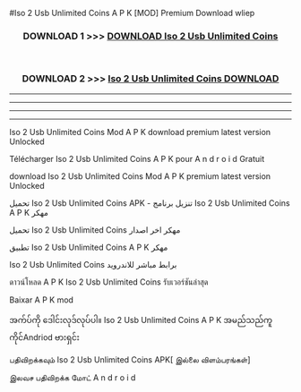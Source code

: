 #Iso 2 Usb  Unlimited Coins A P K [MOD] Premium Download wliep



<div align="center">

<h3>DOWNLOAD 1 >>> <a href="https://teeasianyam.web.app?sq=Iso 2 Usb  Unlimited Coins">DOWNLOAD Iso 2 Usb  Unlimited Coins </a></h3><br>

<h3>DOWNLOAD 2 >>> <a href="https://teeasianyam.web.app?sq=Iso 2 Usb  Unlimited Coins ">Iso 2 Usb  Unlimited Coins  DOWNLOAD </a></h3>

</div>


----------------------------------------------------------

----------------------------------------------------------

----------------------------------------------------------

----------------------------------------------------------


Iso 2 Usb  Unlimited Coins  Mod A P K download premium latest version Unlocked

Télécharger Iso 2 Usb  Unlimited Coins  A P K pour A n d r o i d Gratuit

download Iso 2 Usb  Unlimited Coins  Mod A P K premium latest version Unlocked

تحميل Iso 2 Usb  Unlimited Coins  APK - تنزيل برنامج Iso 2 Usb  Unlimited Coins  A P K مهكر

تحميل Iso 2 Usb  Unlimited Coins  مهكر اخر اصدار

تطبيق Iso 2 Usb  Unlimited Coins  A P K مهكر

Iso 2 Usb  Unlimited Coins  برابط مباشر للاندرويد

ดาวน์โหลด A P K Iso 2 Usb  Unlimited Coins  รับเวอร์ชันล่าสุด

Baixar A P K mod

အက်ပ်ကို ဒေါင်းလုဒ်လုပ်ပါ။ Iso 2 Usb  Unlimited Coins  A P K အမည်သည်ကူကိုင်Andriod ဗားရှင်း

பதிவிறக்கவும் Iso 2 Usb  Unlimited Coins  APK[ இல்லை விளம்பரங்கள்] 
 
இலவச பதிவிறக்க மோட் A n d r o i d



